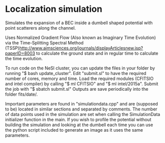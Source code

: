 # Localization simulation

Simulates the expansion of a BEC inside a dumbell shaped potential with point scatterers along the channel.

Uses Normalized Gradient Flow (Also known as Imaginary Time Evolution) via the Time-Splitting Spectral Method (TSSP)http://www.aimsciences.org/journals/displayArticlesnew.jsp?paperID=8003 to calculate the ground state and in regular time to calculate the time evolution.

To run code on the NeSI cluster, you can update the files in your folder by running "$ bash update_cluster". Edit "submit.sl" to have the required number of cores, memory and time. Load the required modules (CFITSIO and intel compiler) by calling "$ ml CFITSIO" and "$ ml intel/2015a".
Submit the job with "$ sbatch submit.sl" 
Outputs are save periodically into the folder fits/date/.

Important parameters are found in "simulationdata.cpp" and are (supposed to be) located in similar sections and separated by comments. The number of data points used in the simulation are set when calling the SimulationData initializer function in the main. If you wish to profile the potential without building the simulation and looking at the dumbell each time you can use the python script included to generate an image as it uses the same parameters.
